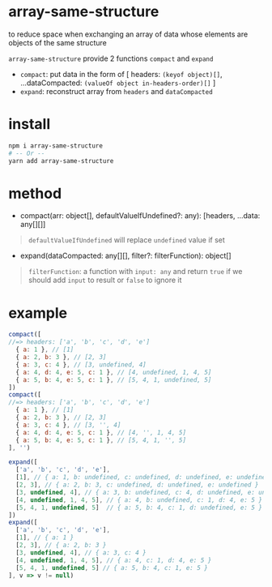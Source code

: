 # array-same-structure

to reduce space when exchanging an array of data whose elements are objects of the same structure

`array-same-structure` provide 2 functions `compact` and `expand`

- `compact`: put data in the form of [ headers: `(keyof object)[]`, ...dataCompacted: `(valueOf object in-headers-order)[]` ]
- `expand`: reconstruct array from `headers` and `dataCompacted`

# install
```bash
npm i array-same-structure
# -- Or --
yarn add array-same-structure
```

# method
- compact(arr: object[], defaultValueIfUndefined?: any): [headers, ...data: any[][]]
> `defaultValueIfUndefined` will replace `undefined` value if set
- expand(dataCompacted: any[][], filter?: filterFunction): object[]
> `filterFunction`: a function with `input: any` and return `true` if we should add `input` to result or `false` to ignore it

# example
```js
compact([
//=> headers: ['a', 'b', 'c', 'd', 'e']
  { a: 1 }, // [1]
  { a: 2, b: 3 }, // [2, 3]
  { a: 3, c: 4 }, // [3, undefined, 4]
  { a: 4, d: 4, e: 5, c: 1 }, // [4, undefined, 1, 4, 5]
  { a: 5, b: 4, e: 5, c: 1 }, // [5, 4, 1, undefined, 5]
])
compact([
//=> headers: ['a', 'b', 'c', 'd', 'e']
  { a: 1 }, // [1]
  { a: 2, b: 3 }, // [2, 3]
  { a: 3, c: 4 }, // [3, '', 4]
  { a: 4, d: 4, e: 5, c: 1 }, // [4, '', 1, 4, 5]
  { a: 5, b: 4, e: 5, c: 1 }, // [5, 4, 1, '', 5]
], '')

expand([
  ['a', 'b', 'c', 'd', 'e'],
  [1], // { a: 1, b: undefined, c: undefined, d: undefined, e: undefined }
  [2, 3], // { a: 2, b: 3, c: undefined, d: undefined, e: undefined }
  [3, undefined, 4], // { a: 3, b: undefined, c: 4, d: undefined, e: undefined }
  [4, undefined, 1, 4, 5], // { a: 4, b: undefined, c: 1, d: 4, e: 5 }
  [5, 4, 1, undefined, 5]  // { a: 5, b: 4, c: 1, d: undefined, e: 5 }
])
expand([
  ['a', 'b', 'c', 'd', 'e'],
  [1], // { a: 1 }
  [2, 3], // { a: 2, b: 3 }
  [3, undefined, 4], // { a: 3, c: 4 }
  [4, undefined, 1, 4, 5], // { a: 4, c: 1, d: 4, e: 5 }
  [5, 4, 1, undefined, 5] // { a: 5, b: 4, c: 1, e: 5 }
], v => v != null)
```
